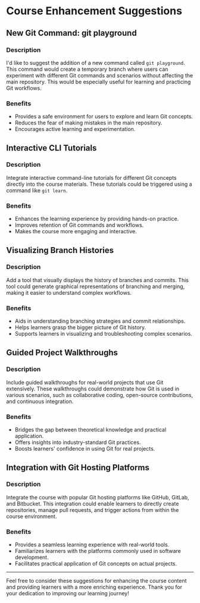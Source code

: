 # Course Enhancement Suggestions

## New Git Command: git playground

### Description
I'd like to suggest the addition of a new command called `git playground`. This command would create a temporary branch where users can experiment with different Git commands and scenarios without affecting the main repository. This would be especially useful for learning and practicing Git workflows.

### Benefits
- Provides a safe environment for users to explore and learn Git concepts.
- Reduces the fear of making mistakes in the main repository.
- Encourages active learning and experimentation.

## Interactive CLI Tutorials

### Description
Integrate interactive command-line tutorials for different Git concepts directly into the course materials. These tutorials could be triggered using a command like `git learn`.

### Benefits
- Enhances the learning experience by providing hands-on practice.
- Improves retention of Git commands and workflows.
- Makes the course more engaging and interactive.

## Visualizing Branch Histories

### Description
Add a tool that visually displays the history of branches and commits. This tool could generate graphical representations of branching and merging, making it easier to understand complex workflows.

### Benefits
- Aids in understanding branching strategies and commit relationships.
- Helps learners grasp the bigger picture of Git history.
- Supports learners in visualizing and troubleshooting complex scenarios.

## Guided Project Walkthroughs

### Description
Include guided walkthroughs for real-world projects that use Git extensively. These walkthroughs could demonstrate how Git is used in various scenarios, such as collaborative coding, open-source contributions, and continuous integration.

### Benefits
- Bridges the gap between theoretical knowledge and practical application.
- Offers insights into industry-standard Git practices.
- Boosts learners' confidence in using Git for real projects.

## Integration with Git Hosting Platforms

### Description
Integrate the course with popular Git hosting platforms like GitHub, GitLab, and Bitbucket. This integration could enable learners to directly create repositories, manage pull requests, and trigger actions from within the course environment.

### Benefits
- Provides a seamless learning experience with real-world tools.
- Familiarizes learners with the platforms commonly used in software development.
- Facilitates practical application of Git concepts on actual projects.

---
Feel free to consider these suggestions for enhancing the course content and providing learners with a more enriching experience. Thank you for your dedication to improving our learning journey!
